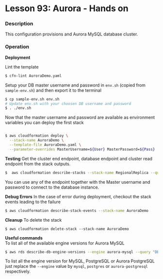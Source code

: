 # Lesson 93: Aurora - Hands on

### Description

This configuration provisions and Aurora MySQL database cluster.

### Operation

**Deployment**

Lint the template

```bash
$ cfn-lint AuroraDemo.yaml
```

Setup your DB master username and password in `env.sh` (copied from `sample-env.sh`) and then export it to the terminal

```bash
$ cp sample-env.sh env.sh
# Update env.sh with your choosen DB username and password
$ . ./env.sh
```

Now that the master username and password are available as environment variables you can deploy the first stack

```bash

$ aws cloudformation deploy \
  --stack-name AuroraDemo \
  --template-file AuroraDemo.yaml \
  --parameter-overrides MasterUsername=${User} MasterPassword=${Pass}
```

**Testing**
Get the cluster end endpoint, database endpoint and cluster read endpoint from the stack outputs.

```bash
$  aws cloudformation describe-stacks --stack-name RegionalReplica --query "Stacks[0].Outputs" --no-cli-pager --region eu-west-1
```

You can use any of the endpoint together with the Master username and password to connect to the database instance.

**Debug Errors**
In the case of error during deployment, checkout the stack events leading to the failure

```bash
$ aws cloudformation describe-stack-events --stack-name AuroraDemo
```

**Cleanup**
To delete the stack

```
$ aws cloudformation delete-stack --stack-name AuroraDemo
```

**Useful commands**  
To list all of the available engine versions for Aurora MySQL

```bash
$ aws rds describe-db-engine-versions --engine aurora-mysql --query "DBEngineVersions[].EngineVersion"
```

To list all the engine version for MySQL, PostgreSQL or Aurora PostgreSQL just replace the `--engine` value by `mysql`, `postgres` or `aurora-postgresql` respectively.

